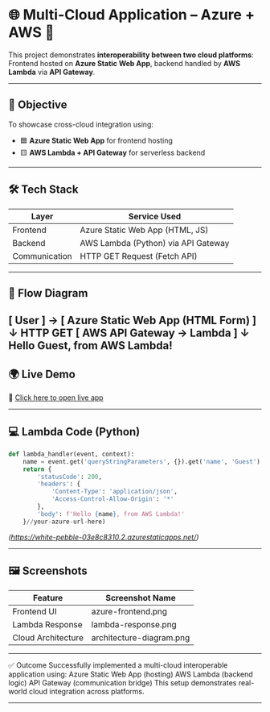 # 🌐 Multi-Cloud Application – Azure + AWS 🚀

This project demonstrates **interoperability between two cloud platforms**:  
Frontend hosted on **Azure Static Web App**, backend handled by **AWS Lambda** via **API Gateway**.

---

## 📌 Objective

To showcase cross-cloud integration using:
- 🟦 **Azure Static Web App** for frontend hosting
- 🟨 **AWS Lambda + API Gateway** for serverless backend

---

## 🛠 Tech Stack

| Layer     | Service Used                         |
|-----------|--------------------------------------|
| Frontend  | Azure Static Web App (HTML, JS)      |
| Backend   | AWS Lambda (Python) via API Gateway  |
| Communication | HTTP GET Request (Fetch API)     |

---

## 🔁 Flow Diagram
[ User ] → [ Azure Static Web App (HTML Form) ]
↓ HTTP GET
[ AWS API Gateway → Lambda ]
↓
Hello Guest, from AWS Lambda!
---

## 🌍 Live Demo

🔗 [Click here to open live app](https://white-pebble-03e8c8310.2.azurestaticapps.net/)

---

## 💻 Lambda Code (Python)

```python
def lambda_handler(event, context):
    name = event.get('queryStringParameters', {}).get('name', 'Guest')
    return {
        'statusCode': 200,
        'headers': {
            'Content-Type': 'application/json',
            'Access-Control-Allow-Origin': '*'
        },
        'body': f'Hello {name}, from AWS Lambda!'
    }//your-azure-url-here)
```
*(https://white-pebble-03e8c8310.2.azurestaticapps.net/)*


---

## 🖼️ Screenshots

| Feature             | Screenshot Name              |
|---------------------|------------------------------|
| Frontend UI         | azure-frontend.png           |
| Lambda Response     | lambda-response.png          |
| Cloud Architecture  | architecture-diagram.png     |

---

✅ Outcome
Successfully implemented a multi-cloud interoperable application using:
Azure Static Web App (hosting)
AWS Lambda (backend logic)
API Gateway (communication bridge)
This setup demonstrates real-world cloud integration across platforms.

---

